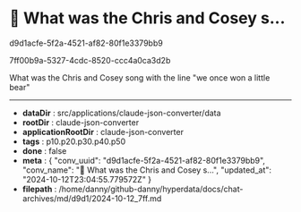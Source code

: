 # 💬 What was the Chris and Cosey s...

d9d1acfe-5f2a-4521-af82-80f1e3379bb9

7ff00b9a-5327-4cdc-8520-ccc4a0ca3d2b

What was the Chris and Cosey song with the line "we once won a little bear"

---

* **dataDir** : src/applications/claude-json-converter/data
* **rootDir** : claude-json-converter
* **applicationRootDir** : claude-json-converter
* **tags** : p10.p20.p30.p40.p50
* **done** : false
* **meta** : {
  "conv_uuid": "d9d1acfe-5f2a-4521-af82-80f1e3379bb9",
  "conv_name": "💬 What was the Chris and Cosey s...",
  "updated_at": "2024-10-12T23:04:55.779572Z"
}
* **filepath** : /home/danny/github-danny/hyperdata/docs/chat-archives/md/d9d1/2024-10-12_7ff.md